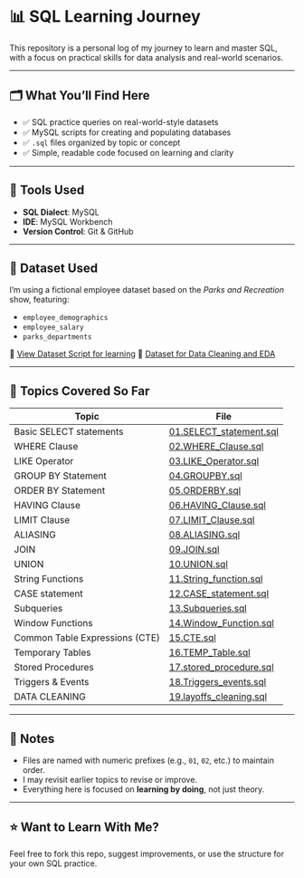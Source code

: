 # 📊 SQL Learning Journey

This repository is a personal log of my journey to learn and master SQL, with a focus on practical skills for data analysis and real-world scenarios.

---

## 🗂️ What You’ll Find Here

- ✅ SQL practice queries on real-world-style datasets
- ✅ MySQL scripts for creating and populating databases
- ✅ `.sql` files organized by topic or concept
- ✅ Simple, readable code focused on learning and clarity

---

## 🧰 Tools Used

- **SQL Dialect**: MySQL
- **IDE**: MySQL Workbench
- **Version Control**: Git & GitHub

---

## 🧪 Dataset Used

I’m using a fictional employee dataset based on the _Parks and Recreation_ show, featuring:

- `employee_demographics`
- `employee_salary`
- `parks_departments`

🔗 [View Dataset Script for learning](00.Parks_and_Rec_Create_DB.sql)
🔗 [Dataset for Data Cleaning and EDA](19.DATA_CLEANING/layoffs.csv)

---

## 📂 Topics Covered So Far

| Topic                          | File                                                                |
| ------------------------------ | ------------------------------------------------------------------- |
| Basic SELECT statements        | [01.SELECT_statement.sql](01.SELECT_statement.sql)                  |
| WHERE Clause                   | [02.WHERE_Clause.sql](02.WHERE_Clause.sql)                          |
| LIKE Operator                  | [03.LIKE_Operator.sql](03.LIKE_Operator.sql)                        |
| GROUP BY Statement             | [04.GROUPBY.sql](04.GROUPBY.sql)                                    |
| ORDER BY Statement             | [05.ORDERBY.sql](05.ORDERBY.sql)                                    |
| HAVING Clause                  | [06.HAVING_Clause.sql](06.HAVING_Clause.sql)                        |
| LIMIT Clause                   | [07.LIMIT_Clause.sql](07.LIMIT_Clause.sql)                          |
| ALIASING                       | [08.ALIASING.sql](08.ALIASING.sql)                                  |
| JOIN                           | [09.JOIN.sql](09.JOIN.sql)                                          |
| UNION                          | [10.UNION.sql](10.UNION.sql)                                        |
| String Functions               | [11.String_function.sql](11.String_function.sql)                    |
| CASE statement                 | [12.CASE_statement.sql](12.CASE_statement.sql)                      |
| Subqueries                     | [13.Subqueries.sql](13.Subqueries.sql)                              |
| Window Functions               | [14.Window_Function.sql](14.Window_Function.sql)                    |
| Common Table Expressions (CTE) | [15.CTE.sql](15.CTE.sql)                                            |
| Temporary Tables               | [16.TEMP_Table.sql](16.TEMP_Table.sql)                              |
| Stored Procedures              | [17.stored_procedure.sql](17.stored_procedure.sql)                  |
| Triggers & Events              | [18.Triggers_events.sql](18.Triggers_events.sql)                    |
| DATA CLEANING                  | [19.layoffs_cleaning.sql](19.DATA_CLEANING/19.layoffs_cleaning.sql) |

---

## 📌 Notes

- Files are named with numeric prefixes (e.g., `01`, `02`, etc.) to maintain order.
- I may revisit earlier topics to revise or improve.
- Everything here is focused on **learning by doing**, not just theory.

---

## ⭐️ Want to Learn With Me?

Feel free to fork this repo, suggest improvements, or use the structure for your own SQL practice.
